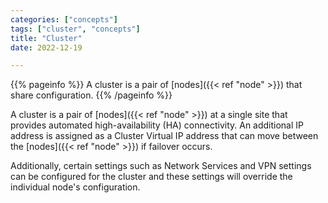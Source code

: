 ```yaml
---
categories: ["concepts"]
tags: ["cluster", "concepts"]
title: "Cluster"
date: 2022-12-19

---
```


{{% pageinfo %}}
A cluster is a pair of [nodes]({{< ref "node" >}}) that share configuration.
{{% /pageinfo %}}

A cluster is a pair of [nodes]({{< ref "node" >}}) at a single site that provides automated high-availability (HA) connectivity. An additional IP address is assigned as a Cluster Virtual IP address that can move between the [nodes]({{< ref "node" >}}) if failover occurs. 

Additionally, certain settings such as Network Services and VPN settings can be configured for the cluster and these settings will override the individual node's configuration.




